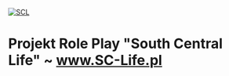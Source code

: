 [![SCL](https://i.imgur.com/qP5JLZU.png "South Central Life")](http://SC-Life.pl "South Central Life")
# Projekt Role Play "South Central Life" ~ www.SC-Life.pl



